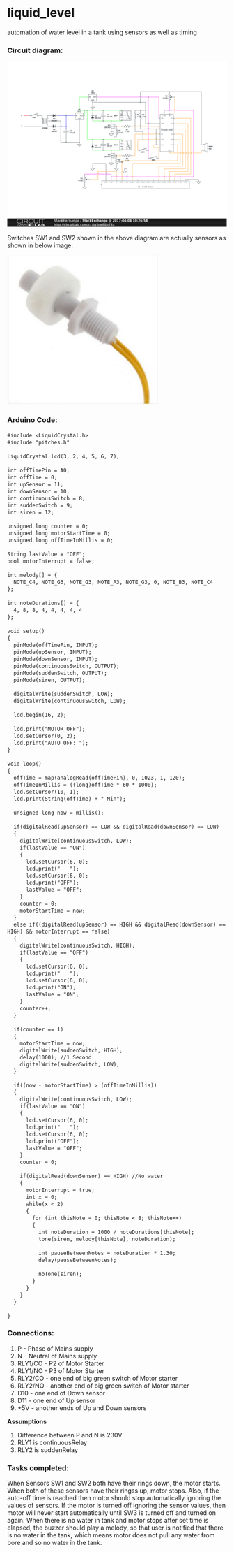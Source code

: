 # liquid_level
automation of water level in a tank using sensors as well as timing

<h3>Circuit diagram:</h3>

<img src="https://github.com/Vishal1419/liquid_level/blob/master/schematic.png"> </img>

Switches SW1 and SW2 shown in the above diagram are actually sensors as shown in below image:

<img src="https://github.com/Vishal1419/liquid_level/blob/master/Water%20Level%20Liquid%20Sensor%20Float%20Switch%20normally%20OPEN%20type.jpg?raw=true"> </img>

<h3> Arduino Code: </h3>

    #include <LiquidCrystal.h>
    #include "pitches.h"

    LiquidCrystal lcd(3, 2, 4, 5, 6, 7);

    int offTimePin = A0;
    int offTime = 0;
    int upSensor = 11;
    int downSensor = 10;
    int continuousSwitch = 8;
    int suddenSwitch = 9;
    int siren = 12;

    unsigned long counter = 0;
    unsigned long motorStartTime = 0;
    unsigned long offTimeInMillis = 0;

    String lastValue = "OFF";
    bool motorInterrupt = false;

    int melody[] = {
      NOTE_C4, NOTE_G3, NOTE_G3, NOTE_A3, NOTE_G3, 0, NOTE_B3, NOTE_C4
    };

    int noteDurations[] = {
      4, 8, 8, 4, 4, 4, 4, 4
    };

    void setup()
    {
      pinMode(offTimePin, INPUT);
      pinMode(upSensor, INPUT);
      pinMode(downSensor, INPUT);
      pinMode(continuousSwitch, OUTPUT);
      pinMode(suddenSwitch, OUTPUT);
      pinMode(siren, OUTPUT);

      digitalWrite(suddenSwitch, LOW);
      digitalWrite(continuousSwitch, LOW);

      lcd.begin(16, 2);

      lcd.print("MOTOR OFF");
      lcd.setCursor(0, 2);
      lcd.print("AUTO OFF: ");
    }

    void loop()
    {
      offTime = map(analogRead(offTimePin), 0, 1023, 1, 120);
      offTimeInMillis = ((long)offTime * 60 * 1000);
      lcd.setCursor(10, 1);
      lcd.print(String(offTime) + " Min");

      unsigned long now = millis();

      if(digitalRead(upSensor) == LOW && digitalRead(downSensor) == LOW)
      {
        digitalWrite(continuousSwitch, LOW);
        if(lastValue == "ON")
        {
          lcd.setCursor(6, 0);
          lcd.print("   ");
          lcd.setCursor(6, 0);
          lcd.print("OFF");
          lastValue = "OFF";
        }
        counter = 0;
        motorStartTime = now;
      }
      else if((digitalRead(upSensor) == HIGH && digitalRead(downSensor) == HIGH) && motorInterrupt == false)
      {    
        digitalWrite(continuousSwitch, HIGH);
        if(lastValue == "OFF")
        {
          lcd.setCursor(6, 0);
          lcd.print("   ");
          lcd.setCursor(6, 0);
          lcd.print("ON");
          lastValue = "ON";
        }
        counter++;
      }

      if(counter == 1)
      {
        motorStartTime = now;
        digitalWrite(suddenSwitch, HIGH);
        delay(1000); //1 Second
        digitalWrite(suddenSwitch, LOW);
      }

      if((now - motorStartTime) > (offTimeInMillis))
      {
        digitalWrite(continuousSwitch, LOW);
        if(lastValue == "ON")
        {
          lcd.setCursor(6, 0);
          lcd.print("   ");
          lcd.setCursor(6, 0);
          lcd.print("OFF");
          lastValue = "OFF";
        }
        counter = 0;

        if(digitalRead(downSensor) == HIGH) //No water
        {
          motorInterrupt = true;
          int x = 0;
          while(x < 2)
          {
            for (int thisNote = 0; thisNote < 8; thisNote++)
            {
              int noteDuration = 1000 / noteDurations[thisNote];
              tone(siren, melody[thisNote], noteDuration);

              int pauseBetweenNotes = noteDuration * 1.30;
              delay(pauseBetweenNotes);

              noTone(siren);
            }
          }
        }
      }

    }

<h3> Connections: </h3>

1. P - Phase of Mains supply
2. N - Neutral of Mains supply
3. RLY1/CO - P2 of Motor Starter
4. RLY1/NO - P3 of Motor Starter 
5. RLY2/CO - one end of big green switch of Motor starter
6. RLY2/NO - another end of big green switch of Motor starter
7. D10 - one end of Down sensor
8. D11 - one end of Up sensor
9. +5V - another ends of Up and Down sensors

<b>Assumptions</b>

1. Difference between P and N is 230V
2. RLY1 is continuousRelay
3. RLY2 is suddenRelay

<h3>Tasks completed:</h3>

When Sensors SW1 and SW2 both have their rings down, the motor starts. When both of these sensors have their ringss up, motor stops.
Also, if the auto-off time is reached then motor should stop automatically ignoring the values of sensors.
If the motor is turned off ignoring the sensor values, then motor will never start automatically until SW3 is turned off and turned on again.
When there is no water in tank and motor stops after set time is elapsed, the buzzer should play a melody, so that user is notified that there is no water in the tank, which means motor does not pull any water from bore and so no water in the tank.
